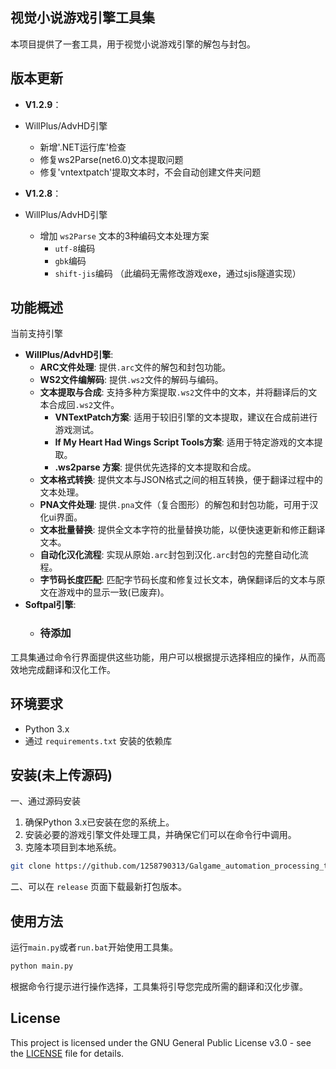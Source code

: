 ## 视觉小说游戏引擎工具集

本项目提供了一套工具，用于视觉小说游戏引擎的解包与封包。

## 版本更新
- **V1.2.9**：
- WillPlus/AdvHD引擎
  - 新增'.NET运行库'检查
  - 修复ws2Parse(net6.0)文本提取问题
  - 修复'vntextpatch'提取文本时，不会自动创建文件夹问题

- **V1.2.8**：
- WillPlus/AdvHD引擎
    - 增加 `ws2Parse` 文本的3种编码文本处理方案
      - `utf-8`编码
      - `gbk`编码
      - `shift-jis`编码 （此编码无需修改游戏exe，通过sjis隧道实现）

## 功能概述

当前支持引擎
- **WillPlus/AdvHD引擎**:
  - **ARC文件处理**: 提供`.arc`文件的解包和封包功能。
  - **WS2文件编解码**: 提供`.ws2`文件的解码与编码。
  - **文本提取与合成**: 支持多种方案提取`.ws2`文件中的文本，并将翻译后的文本合成回`.ws2`文件。
      - **VNTextPatch方案**: 适用于较旧引擎的文本提取，建议在合成前进行游戏测试。
      - **If My Heart Had Wings Script Tools方案**: 适用于特定游戏的文本提取。
      - **.ws2parse 方案**: 提供优先选择的文本提取和合成。
  - **文本格式转换**: 提供文本与JSON格式之间的相互转换，便于翻译过程中的文本处理。
  - **PNA文件处理**: 提供`.pna`文件（复合图形）的解包和封包功能，可用于汉化ui界面。
  - **文本批量替换**: 提供全文本字符的批量替换功能，以便快速更新和修正翻译文本。
  - **自动化汉化流程**: 实现从原始`.arc`封包到汉化`.arc`封包的完整自动化流程。
  - **字节码长度匹配**: 匹配字节码长度和修复过长文本，确保翻译后的文本与原文在游戏中的显示一致(已废弃)。
- **Softpal引擎**:
  - ### 待添加

工具集通过命令行界面提供这些功能，用户可以根据提示选择相应的操作，从而高效地完成翻译和汉化工作。

## 环境要求

- Python 3.x
- 通过 `requirements.txt` 安装的依赖库

## 安装(未上传源码)

一、通过源码安装
1. 确保Python 3.x已安装在您的系统上。
2. 安装必要的游戏引擎文件处理工具，并确保它们可以在命令行中调用。
3. 克隆本项目到本地系统。

```bash
git clone https://github.com/1258790313/Galgame_automation_processing_tool.git
```
二、可以在 `release` 页面下载最新打包版本。

## 使用方法

运行`main.py`或者`run.bat`开始使用工具集。

```bash
python main.py
```

根据命令行提示进行操作选择，工具集将引导您完成所需的翻译和汉化步骤。

## License

This project is licensed under the GNU General Public License v3.0 - see the [LICENSE](LICENSE) file for details.
